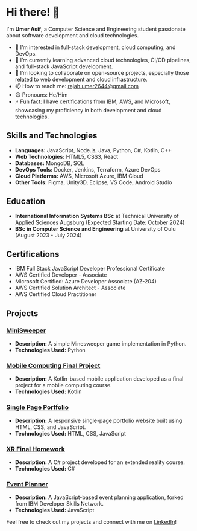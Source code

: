 
# Hi there! 👋

I'm **Umer Asif**, a Computer Science and Engineering student passionate about software development and cloud technologies.

- 👀 I’m interested in full-stack development, cloud computing, and DevOps.
- 🌱 I’m currently learning advanced cloud technologies, CI/CD pipelines, and full-stack JavaScript development.
- 💞️ I’m looking to collaborate on open-source projects, especially those related to web development and cloud infrastructure.
- 📫 How to reach me: [rajah.umer2644@gmail.com](mailto:rajah.umer2644@gmail.com)
- 😄 Pronouns: He/Him
- ⚡ Fun fact: I have certifications from IBM, AWS, and Microsoft, showcasing my proficiency in both development and cloud technologies.

## Skills and Technologies

- **Languages:** JavaScript, Node.js, Java, Python, C#, Kotlin, C++
- **Web Technologies:** HTML5, CSS3, React
- **Databases:** MongoDB, SQL
- **DevOps Tools:** Docker, Jenkins, Terraform, Azure DevOps
- **Cloud Platforms:** AWS, Microsoft Azure, IBM Cloud
- **Other Tools:** Figma, Unity3D, Eclipse, VS Code, Android Studio

## Education

- **International Information Systems BSc** at Technical University of Applied Sciences Augsburg (Expected Starting Date: October 2024)
- **BSc in Computer Science and Engineering** at University of Oulu (August 2023 - July 2024)

## Certifications

- IBM Full Stack JavaScript Developer Professional Certificate
- AWS Certified Developer - Associate
- Microsoft Certified: Azure Developer Associate (AZ-204)
- AWS Certified Solution Architect - Associate
- AWS Certified Cloud Practitioner

## Projects

### [MiniSweeper](https://github.com/UmerAsif-1/MiniSweeper)
- **Description:** A simple Minesweeper game implementation in Python.
- **Technologies Used:** Python

### [Mobile Computing Final Project](https://github.com/UmerAsif-1/mobileComputingFinalProject)
- **Description:** A Kotlin-based mobile application developed as a final project for a mobile computing course.
- **Technologies Used:** Kotlin

### [Single Page Portfolio](https://github.com/UmerAsif-1/singlepageportfolio)
- **Description:** A responsive single-page portfolio website built using HTML, CSS, and JavaScript.
- **Technologies Used:** HTML, CSS, JavaScript

### [XR Final Homework](https://github.com/UmerAsif-1/XR-finalHW)
- **Description:** A C# project developed for an extended reality course.
- **Technologies Used:** C#

### [Event Planner](https://github.com/UmerAsif-1/event_planner)
- **Description:** A JavaScript-based event planning application, forked from IBM Developer Skills Network.
- **Technologies Used:** JavaScript

Feel free to check out my projects and connect with me on [LinkedIn](https://www.linkedin.com/in/umer-asif/)!

